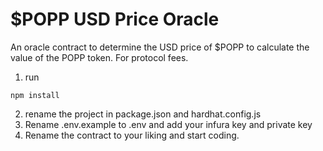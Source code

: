 # $POPP USD Price Oracle
An oracle contract to determine the USD price of $POPP to calculate the value of the POPP token. For protocol fees.
1. run
```
npm install
```

2. rename the project in package.json and hardhat.config.js
3. Rename .env.example to .env and add your infura key and private key
4. Rename the contract to your liking and start coding.
